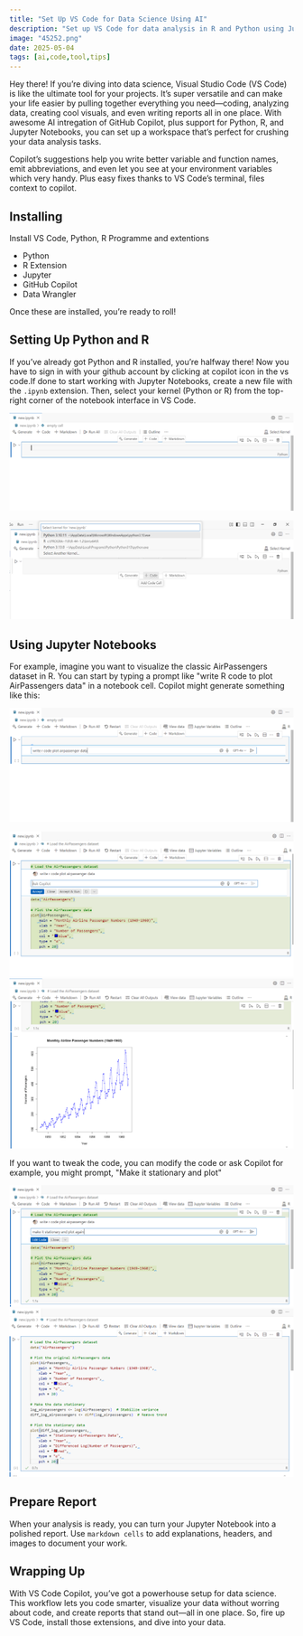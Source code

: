 ```yaml
---
title: "Set Up VS Code for Data Science Using AI"
description: "Set up VS Code for data analysis in R and Python using Jupyter Notebooks and GitHub Copilot. Generate code, interpret results, visualize environments, and prepare reports—all in one workflow."
image: "45252.png"
date: 2025-05-04
tags: [ai,code,tool,tips] 
---
```

 
Hey there! If you’re diving into data science, Visual Studio Code (VS Code) is like the ultimate tool for your projects. It’s super versatile and can make your life easier by pulling together everything you need—coding, analyzing data, creating cool visuals, and even writing reports all in one place. With awesome AI intregation of  GitHub Copilot, plus support for Python, R, and Jupyter Notebooks, you can set up a workspace that’s perfect for crushing your data analysis tasks.


Copilot’s suggestions help you write better variable and function names, emit abbreviations, and even let you see at your environment variables which very handy. Plus easy fixes thanks to VS Code’s terminal, files context to copilot.

## Installing
Install VS Code, Python, R Programme and extentions  
  - Python
  - R Extension
  - Jupyter
  - GitHub Copilot
  - Data Wrangler 

Once these are installed, you’re ready to roll!



## Setting Up Python and R
If you’ve already got Python and R installed, you’re halfway there!  Now you have to sign in with your github account by clicking at copilot icon in the vs code.If done to start working with Jupyter Notebooks, create a new file with the `.ipynb` extension. Then, select your kernel (Python or R) from the top-right corner of the notebook interface in VS Code.  

![Kernel selection In the top right, there's an option to "Select Kernel"](45253.png)

![Jupyter Notebook kernel selection menu](45254.png)


## Using Jupyter Notebooks 
For example, imagine you want to visualize the classic AirPassengers dataset in R. You can start by typing a prompt like "write R code to plot AirPassengers data" in a notebook cell. Copilot might generate something like this:

![Jupyter Notebook with an R code prompt text "write r code plot airpassenger data".](45255.png) 

![Jupyter Notebook generate R code](45256.png) 
![run the code and give output](45257.png) 

If you want to tweak the code, you can modify the code or ask Copilot for example, you might prompt, "Make it stationary and plot"


![Accept or modify code with prompt](45258.png) 
![modified code run again](45259.png) 

## Prepare Report
When your analysis is ready, you can turn your Jupyter Notebook into a polished report. Use `markdown cells` to add explanations, headers, and images to document your work. 

## Wrapping Up

With VS Code Copilot, you’ve got a powerhouse setup for data science. This workflow lets you code smarter, visualize your data without worring about code, and create reports that stand out—all in one place. So, fire up VS Code, install those extensions, and dive into your data. 